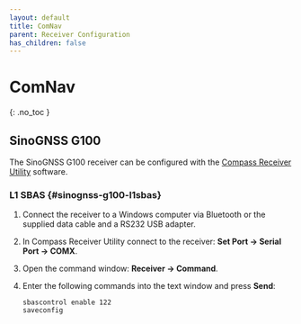 ```yaml
---
layout: default
title: ComNav
parent: Receiver Configuration
has_children: false
---
```


# ComNav
{: .no_toc }

## SinoGNSS G100

The SinoGNSS G100 receiver can be configured with the [Compass Receiver Utility](https://www.comnavtech.com/Software.html) software.

### L1 SBAS {#sinognss-g100-l1sbas}

1. Connect the receiver to a Windows computer via Bluetooth or the supplied data cable and a RS232 USB adapter.

2. In Compass Receiver Utility connect to the receiver: **Set Port &rarr; Serial Port &rarr; COMX**.

3. Open the command window: **Receiver &rarr; Command**.

4. Enter the following commands into the text window and press **Send**:

    ```text
    sbascontrol enable 122
    saveconfig
    ```
